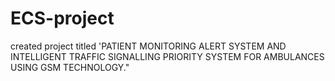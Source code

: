 # ECS-project
created project titled 'PATIENT MONITORING ALERT SYSTEM AND  INTELLIGENT TRAFFIC SIGNALLING PRIORITY SYSTEM FOR  AMBULANCES USING GSM TECHNOLOGY."
